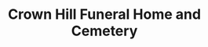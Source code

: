 ---
title: "Crown Hill Funeral Home and Cemetery"
url: /indianapolis/crown-hill-funeral-home-and-cemetery/
shop: funeral directors
---